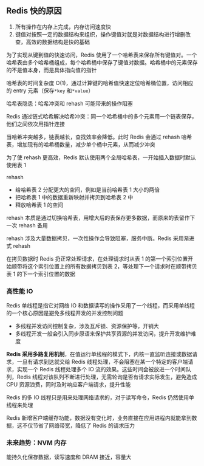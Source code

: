 ## Redis 快的原因

1. 所有操作在内存上完成，内存访问速度快
1. 键值对按照一定的数据结构来组织，操作键值对就是对数据结构进行增删改查，高效的数据结构是快的基础

为了实现从键到值的快速访问，Redis 使用了一个哈希表来保存所有键值对。一个哈希表由多个哈希桶组成，每个哈希桶中保存了键值对数据。哈希桶中的元素保存的不是值本身，而是具体指向值的指针

哈希表的时间复杂度 O(1)，通过计算键的哈希值快速定位哈希桶位置，访问相应的 entry 元素（保存`*key` 和`*value`）

哈希表隐患：哈希冲突和 rehash 可能带来的操作阻塞

Redis 通过链式哈希解决哈希冲突：同一个哈希桶中的多个元素用一个链表保存，他们之间依次用指针连接

当哈希冲突越多，链表越长，查找效率会降低。此时 Redis 会通过 rehash 哈希表，增加现有的哈希桶数量，减少单个桶中元素，从而减少冲突

为了使 rehash 更高效，Redis 默认使用两个全局哈希表，一开始插入数据时默认使用表 1

rehash
  - 给哈希表 2 分配更大的空间，例如是当前哈希表 1 大小的两倍
  - 把哈希表 1 中的数据重新映射并拷贝到哈希表 2 中
  - 释放哈希表 1 的空间

rehash 本质是通过切换哈希表，用增大后的表保存更多数据，而原来的表留作下一次 rehash 备用

rehash 涉及大量数据拷贝，一次性操作会导致阻塞，服务中断。Redis 采用渐进式 rehash

在拷贝数据时 Redis 扔正常处理请求，在处理请求时从表 1 的第一个索引位置开始顺带将这个索引位置上的所有数据拷贝到表 2，等处理下一个请求时在顺带拷贝表 1 的下一个索引位置的数据

### 高性能 IO

Redis 单线程是指它对网络 IO 和数据读写的操作采用了一个线程，而采用单线程的一个核心原因是避免多线程开发的并发控制问题
  - 多线程并发访问控制复杂，涉及互斥锁、资源保护等，开销大
  - 多线程开发一般会引入同步原语来保护共享资源的并发访问，提升开发维护难度

**Redis 采用多路复用机制**，在值运行单线程的模式下，内核一直监听连接或数据请求，一旦有请求到达就交给 Redis 线程处理，不会阻塞在某一个特定的客户端请求，实现一个 Redis 线程处理多个 IO 流的效果。这些时间会被放进一个时间队列，Redis 线程对该队列不断进行处理，无需轮询是否有请求实际发生，避免造成 CPU 资源浪费，同时及时响应客户端请求，提升性能

Redis 的多 IO 线程只是用来处理网络请求的，对于读写命令，Redis 仍然使用单线程来处理

Redis 新增客户端缓存功能，数据没有变化时，业务直接在应用进程内就能拿到数据，这不仅节省了网络带宽，降低了 Redis 的请求压力

### 未来趋势：NVM 内存

能持久化保存数据，读写速度和 DRAM 接近，容量大

